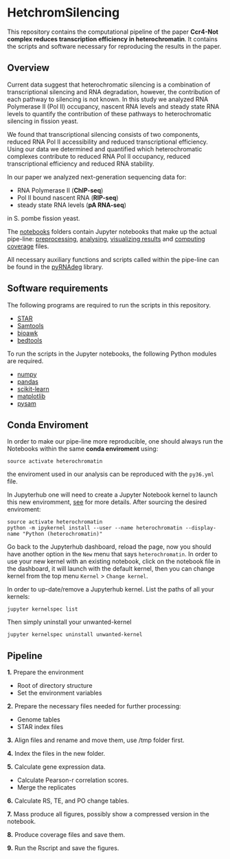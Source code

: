 # HetchromSilencing

This repository contains the computational pipeline of the paper **Ccr4-Not complex reduces transcription efficiency in heterochromatin**. It contains the scripts and software necessary for reproducing the results in the paper.

## Overview

Current data suggest that heterochromatic silencing is a combination of transcriptional silencing and RNA degradation, however, the contribution of each pathway to silencing is not known. In this study we analyzed RNA Polymerase II (Pol II) occupancy, nascent RNA levels and steady state RNA levels to quantify the contribution of these pathways to heterochromatic silencing in fission yeast.

We found that transcriptional silencing consists of two components, reduced RNA Pol II accessibility and reduced transcriptional efficiency. Using our data we determined and quantified which heterochromatic complexes contribute to reduced RNA Pol II occupancy, reduced transcriptional efficiency and reduced RNA stability.

In our paper we analyzed next-generation sequencing data for:

* RNA Polymerase II (**ChIP-seq**)
* Pol II bound nascent RNA (**RIP-seq**)
* steady state RNA levels (**pA RNA-seq**)

in S. pombe fission yeast.

The [notebooks](https://github.com/canzarlab/heterochr_silencing/tree/master/Notebooks) folders contain Jupyter notebooks that make up the actual pipe-line: [preprocessing](https://github.com/canzarlab/heterochr_silencing/tree/master/Notebooks/PreProcess), [analysing](https://github.com/canzarlab/heterochr_silencing/tree/master/Notebooks/RatioAnalyses), [visualizing results](https://github.com/canzarlab/heterochr_silencing/tree/master/Notebooks/Plots) and [computing coverage](https://github.com/canzarlab/heterochr_silencing/tree/master/Notebooks/Coverage) files.

All necessary auxiliary functions and scripts called within the pipe-line can be found in the [pyRNAdeg](https://github.com/canzarlab/heterochr_silencing/tree/master/pyRNAdeg) library.

## Software requirements

The following programs are required to run the scripts in this repository.

* [STAR](https://github.com/alexdobin/STAR)
* [Samtools](http://www.htslib.org/download/)
* [bioawk](https://anaconda.org/bioconda/bioawk)
* [bedtools](https://anaconda.org/bioconda/bedtools)

To run the scripts in the Jupyter notebooks, the following Python modules are required.

* [numpy](http://docs.scipy.org/doc/numpy-1.10.1/user/install.html)
* [pandas](https://pandas.pydata.org/)
* [scikit-learn](http://scikit-learn.org/stable/install.html)
* [matplotlib](http://matplotlib.org/users/installing.html)
* [pysam](https://github.com/pysam-developers/pysam)

## Conda Enviroment

In order to make our pipe-line more reproducible, one should always run the Notebooks within the same **conda enviroment** using:

`source activate heterochromatin`

the enviroment used in our analysis can be reproduced with the `py36.yml` file.

In Jupyterhub one will need to create a Jupyter Notebook kernel to launch this new enviromment, [see](https://ipython.readthedocs.io/en/stable/install/kernel_install.html) for more details. After sourcing the desired enviroment:

```
source activate heterochromatin
python -m ipykernel install --user --name heterochromatin --display-name "Python (heterochromatin)"
```

Go back to the Jupyterhub dashboard, reload the page, now you should have another option in the `New` menu that says `heterochromatin`. In order to use your new kernel with an existing notebook, click on the notebook file in the dashboard, it will launch with the default kernel, then you can change kernel from the top menu `Kernel` > `Change kernel`.

In order to up-date/remove a Jupyterhub kernel. List the paths of all your kernels:
```
jupyter kernelspec list
````
Then simply uninstall your unwanted-kernel
```
jupyter kernelspec uninstall unwanted-kernel
````

## Pipeline

**1.** Prepare the environment
  * Root of directory structure
  * Set the environment variables
  
**2.** Prepare the necessary files needed for further processing:
  * Genome tables
  * STAR index files
  
**3.** Align files and rename and move them, use /tmp folder first.

**4.** Index the files in the new folder.

**5.** Calculate gene expression data.
  * Calculate Pearson-r correlation scores.
  * Merge the replicates
  
**6.** Calculate RS, TE, and PO change tables.

**7.** Mass produce all figures, possibly show a compressed version in the notebook.

**8.** Produce coverage files and save them.

**9.** Run the Rscript and save the figures.

